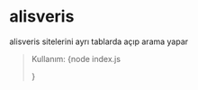 # alisveris
alisveris sitelerini ayrı tablarda açıp arama yapar

> Kullanım: 
{node index.js <search>}

